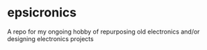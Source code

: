 # epsicronics
A repo for my ongoing hobby of repurposing old electronics and/or designing electronics projects

